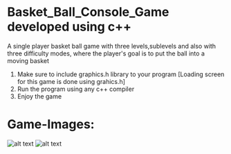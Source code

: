 # Basket_Ball_Console_Game developed using c++
A single player basket ball game with three levels,sublevels and also with three difficulty modes, where the player's goal is to put the ball into a moving basket

1. Make sure to include graphics.h library to your program [Loading screen for this game is done using grahics.h]
2. Run the program using any c++ compiler
3. Enjoy the game

# Game-Images:
![alt text](https://github.com/a-l-l-a-n/Basket_Ball_Console_Game/blob/main/Images/menu_screen.jpg)
![alt text](https://github.com/a-l-l-a-n/Block-Breaker-Game-Unity/blob/main/Game_Images/Game_Screen_2.png)

